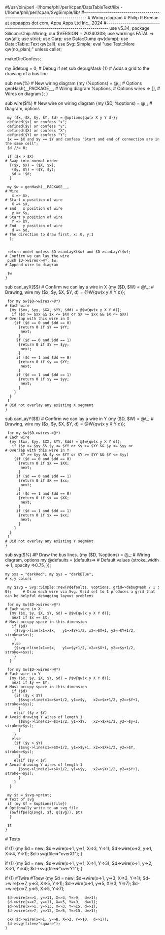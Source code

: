 \#!/usr/bin/perl -I/home/phil/perl/cpan/DataTableText/lib/ -I/home/phil/perl/cpan/SvgSimple/lib/
\#-------------------------------------------------------------------------------
\# Wiring diagram
\# Philip R Brenan at appaapps dot com, Appa Apps Ltd Inc., 2024
\#-------------------------------------------------------------------------------
use v5.34;
package Silicon::Chip::Wiring;
our $VERSION = 20240308;
use warnings FATAL => qw(all);
use strict;
use Carp;
use Data::Dump qw(dump);
use Data::Table::Text qw(:all);
use Svg::Simple;
eval "use Test::More qw(no\_plan);" unless caller;

makeDieConfess;

my $debug = 0;                                                                  # Debug if set
sub debugMask {1}                                                               # Adds a grid to the drawing of a bus line

sub new(%)                                                                      # New wiring diagram
 {my (%options) = @\_;                                                           # Options
  genHash(\_\_PACKAGE\_\_,                                                          # Wiring diagram
    %options,                                                                   # Options
    wires => \[\],                                                                # Wires on diagram
   );
 }

sub wire($%)                                                                    # New wire on wiring diagram
 {my ($D, %options) = @\_;                                                       # Diagram, options

     my ($x, $X, $y, $Y, $d) = @options{qw(x X y Y d)};
     defined($x) or confess "x";
     defined($y) or confess "y";
     defined($X) or confess "X";
     defined($Y) or confess "Y";
     $x == $X and $y == $Y and confess "Start and end of connection are in the same cell";
     $d //= 0;

     if ($x > $X)                                                                   # Swap into normal order
      {($x, $X) = ($X, $x);
       ($y, $Y) = ($Y, $y);
       $d = !$d;
      }

     my $w = genHash(__PACKAGE__,                                                  # Wire
       x => $x,                                                                    # Start x position of wire
       X => $X,                                                                    # End   x position of wire
       y => $y,                                                                    # Start y position of wire
       Y => $Y,                                                                    # End   y position of wire
       d => $d,                                                                    # The direction to draw first, x: 0, y:1
      );


     return undef unless $D->canLayX($w) and $D->canLayY($w);                      # Confirm we can lay the wire
     push $D->wires->@*, $w;                                                       # Append wire to diagram

     $w
    }

sub canLayX($$)                                                                 # Confirm we can lay a wire in X
 {my ($D, $W) = @\_;                                                             # Drawing, wire
  my ($x, $y, $X, $Y, $d) = @$W{qw(x y X Y d)};

     for my $w($D->wires->@*)                                                      # Each wire
      {my ($xx, $yy, $XX, $YY, $dd) = @$w{qw(x y X Y d)};
       if ($x >= $xx && $x <= $XX or $X >= $xx && $X <= $XX)                       # Overlap with this wire in X
        {if ($d == 0 and $dd == 0)
          {return 0 if $Y == $YY;
           next;
          }
         if ($d == 0 and $dd == 1)
          {return 0 if $Y == $yy;
           next;
          }
         if ($d == 1 and $dd == 0)
          {return 0 if $y == $YY;
           next;
          }
         if ($d == 1 and $dd == 1)
          {return 0 if $y == $yy;
           next;
          }
        }
      }
     1                                                                             # Did not overlay any existing X segment
    }

sub canLayY($$)                                                                 # Confirm we can lay a wire in Y
 {my ($D, $W) = @\_;                                                             # Drawing, wire
  my ($x, $y, $X, $Y, $d) = @$W{qw(x y X Y d)};

     for my $w($D->wires->@*)                                                      # Each wire
      {my ($xx, $yy, $XX, $YY, $dd) = @$w{qw(x y X Y d)};
       if ($y >= $yy && $y <= $YY or $y >= $YY && $y <= $yy or                     # Overlap with this wire in Y
           $Y >= $yy && $y <= $YY or $Y >= $YY && $Y <= $yy)
        {if ($d == 0 and $dd == 0)
          {return 0 if $X == $XX;
           next;
          }
         if ($d == 0 and $dd == 1)
          {return 0 if $X == $xx;
           next;
          }
         if ($d == 1 and $dd == 0)
          {return 0 if $x == $XX;
           next;
          }
         if ($d == 1 and $dd == 1)
          {return 0 if $x == $xx;
           next;
          }
        }
      }
     1                                                                             # Did not overlay any existing Y segment
    }

sub svg($%)                                                                     #P Draw the bus lines.
 {my ($D, %options) = @\_;                                                       # Wiring diagram, options
  my @defaults = (defaults=>                                                    # Default values
   {stroke\_width => 1,
    opacity      =>0.75,
   });

    my $xs = "darkRed"; my $ys = "darkBlue";                                       # x,y colors

     my $svg = Svg::Simple::new(@defaults, %options, grid=>debugMask ? 1 : 0);     # Draw each wire via Svg. Grid set to 1 produces a grid that can be helpful debugging layout problems

     for my $w($D->wires->@*)                                                      # Each wire in X
      {my ($x, $y, $X, $Y, $d) = @$w{qw(x y X Y d)};
       next if $x == $X;                                                           # Must occupy space in this dimension
       if ($d)
        {$svg->line(x1=>$x,   y1=>$Y+1/2, x2=>$X+1, y2=>$Y+1/2, stroke=>$xs);
        }
       else
        {$svg->line(x1=>$x,   y1=>$y+1/2, x2=>$X+1, y2=>$y+1/2, stroke=>$xs);
        }
      }

     for my $w($D->wires->@*)                                                      # Each wire in Y
      {my ($x, $y, $X, $Y, $d) = @$w{qw(x y X Y d)};
       next if $y == $Y;                                                           # Must occupy space in this dimension
       if ($d)
        {if ($y < $Y)
          {$svg->line(x1=>$x+1/2, y1=>$y,   x2=>$x+1/2, y2=>$Y+1,   stroke=>$ys);
          }
        elsif ($y > $Y)                                                            # Avoid drawing Y wires of length 1
          {$svg->line(x1=>$x+1/2, y1=>$Y,   x2=>$x+1/2, y2=>$y+1,   stroke=>$ys);
          }
        }
       else
        {if ($y > $Y)
          {$svg->line(x1=>$X+1/2, y1=>$y+1, x2=>$X+1/2, y2=>$Y,     stroke=>$ys);
          }
        elsif ($y < $Y)                                                            # Avoid drawing Y wires of length 1
          {$svg->line(x1=>$X+1/2, y1=>$y,   x2=>$X+1/2, y2=>$Y+1,   stroke=>$ys);
          }
        }
      }

     my $t = $svg->print;                                                          # Text of svg
     if (my $f = $options{file})                                                   # Optionally write to an svg file
      {owf(fpe(q(svg), $f, q(svg)), $t)
      }

     $t
    }

\# Tests

if (1)
 {my $d = new;
  $d->wire(x=>1, y=>1, X=>3, Y=>1);
  $d->wire(x=>2, y=>1, X=>4, Y=>1);
  $d->svg(file=>"overX1");
 }

if (1)
 {my $d = new;
  $d->wire(x=>1, y=>1, X=>1, Y=>3);
  $d->wire(x=>1, y=>2, X=>1, Y=>4);
  $d->svg(file=>"overY1");
 }

if (1)                                                                          #Twire #Tnew
 {my $d = new;
  $d->wire(x=>1, y=>3, X=>3, Y=>1);
  $d->wire(x=>7, y=>3, X=>5, Y=>1);
  $d->wire(x=>1, y=>5, X=>3, Y=>7);
  $d->wire(x=>7, y=>5, X=>5, Y=>7);

     $d->wire(x=>1, y=>11, X=>3, Y=>9,  d=>1);
     $d->wire(x=>7, y=>11, X=>5, Y=>9,  d=>1);
     $d->wire(x=>1, y=>13, X=>3, Y=>15, d=>1);
     $d->wire(x=>7, y=>13, X=>5, Y=>15, d=>1);

     ok(!$d->wire(x=>1, y=>8, X=>2, Y=>10,  d=>1));
     $d->svg(file=>"square");
    }
